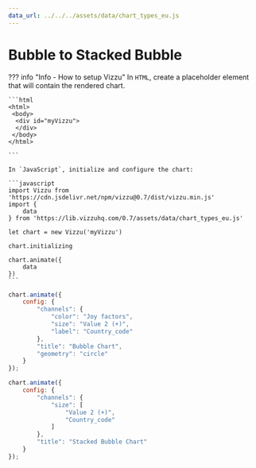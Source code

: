 ```yaml
---
data_url: ../../../assets/data/chart_types_eu.js
---
```


# Bubble  to Stacked Bubble

<div id="example_01"></div>

??? info "Info - How to setup Vizzu"
    In `HTML`, create a placeholder element that will contain the rendered
    chart.

    ```html
    <html>
     <body>
      <div id="myVizzu">
      </div>
     </body>
    </html>

    ```

    In `JavaScript`, initialize and configure the chart:

    ```javascript
    import Vizzu from 'https://cdn.jsdelivr.net/npm/vizzu@0.7/dist/vizzu.min.js'
    import {
        data
    } from 'https://lib.vizzuhq.com/0.7/assets/data/chart_types_eu.js'

    let chart = new Vizzu('myVizzu')

    chart.initializing

    chart.animate({
        data
    })
    ```

```javascript
chart.animate({
    config: {
        "channels": {
            "color": "Joy factors",
            "size": "Value 2 (+)",
            "label": "Country_code"
        },
        "title": "Bubble Chart",
        "geometry": "circle"
    }
});

chart.animate({
    config: {
        "channels": {
            "size": [
                "Value 2 (+)",
                "Country_code"
            ]
        },
        "title": "Stacked Bubble Chart"
    }
});
```

<script src="./stack_group_circle.js"></script>

